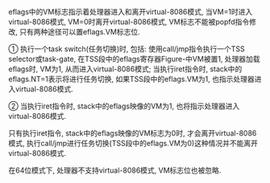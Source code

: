 eflags中的VM标志指示着处理器进入和离开virtual-8086模式, 当VM=1时进入virtual-8086模式, VM=0时离开virtual-8086模式, VM标志不能被popfd指令修改, 只有两种途径可以置eflags.VM标志位. 

① 执行一个task switch(任务切换)时, 包括: 使用call/jmp指令执行一个TSS selector或task-gate, 在TSS段中的eflags寄存器Figure-中VM被置1, 处理器加载eflags时, VM为1, 从而进入virtual-8086模式; 当执行iret指令时, stack中的eflags.NT=1表示将进行任务切换, 如果TSS段中的eflags.VM为1, 也指示处理器进入virtual-8086模式. 

② 当执行iret指令时, stack中的eflags映像的VM为1, 也将指示处理器进入virtual-8086模式. 

只有执行iret指令, stack中的eflags映像的VM标志为0时, 才会离开virtual-8086模式, 执行call/jmp进行任务切换(TSS段中的eflags.VM为0)这种情况并不能离开virtual-8086模式. 

在64位模式下, 处理器不支持virtual\-8086模式, VM标志位也被忽略. 